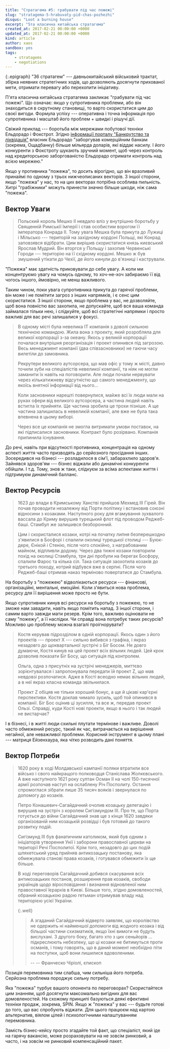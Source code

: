 ```yaml
---
title: "Стратагема #5: грабувати під час пожежі"
slug: "stratagema-5-hrabuvaty-pid-chas-pozhezhi"
disqus: "Loot a burning house"
excerpt: "5та класична китайська стратагема"
created_at: 2017-02-21 00:00:00 +0000
updated_at: 2017-02-21 00:00:00 +0000
kind: article
author: xaos
sandbox: yes
tags:
    - stratagems
    - negotiations
---
```


{:.epigraph}
"36 стратагем" ---  давньокитайський військовий трактат, збірка неявних стратегічних ходів, що дозволяють досягнути прихованої мети, отримати перевагу або перехопити ініціативу.

П'ята класична китайська стратагема закликає "грабувати під час пожежі".  Що означає: якщо у супротивника проблеми, або він знаходиться в скрутному становищі, то варто скористатися цим до своєї вигоди.  Формула успіху --- оперативна і точна інформація про супротивника і масштаб його проблем + швидкі і рішучі дії.

Свіжий приклад --- боротьба між мережами побутової техніки Ельдорадо і Фокстрот.  Згідно [інформації порталу "Банкрутство та ліквідація"](http://bankruptcy-ua.com/news/4646) власник Ельдорадо "заборгував комерційним банкам (зокрема, Ощадбанку) більше мільярда доларів, які віддає насилу. І його конкуренти з Фокстроту шукають зручний момент, щоб через контроль над кредиторською заборгованістю Ельдорадо отримати контроль над всією мережею."

Якщо у противника "пожежа", то досить вірогідно, що він вразливий принаймі по одному з трьох нижчеописаних векторів.  З іншої сторони, якщо "пожежа" у нас, то на цих векторах потрібна особлива пильність.  Хитрі "грабіжники" можуть принести значно більше шкоди, ніж сама "пожежа". 

Вектор Уваги
------------

>Польский король Мешко ІІ невдало вліз у внутрішню боротьбу у Священній Римськії Імперії і став особистим ворогом її імператора Конрада ІІ.  Тому увага Мешка була прикута до Лужиці і Мільсько --- територій на західному кордоні Польщі, які Конрад заповзявся відібрати.  Цим вирішив скористатися князь києвський Ярослав Мудрий.  Він вторгся у Польщу і захопив Червенські Городи --- територію на її східному кордоні.  Мешко ж був змушений утікати до Чехії, де його кинули до в'язниці і кастрували.

"Пожежа" має здатність приковувати до себе увагу.  А коли ми концентруємо увагу на чомусь одному, то хоч-не-хоч забираємо її від чогось іншого, ймовірно, не менш важливого.

Таким чином, поки увага супротивника прикута до гарячої проблеми, він може і не помітити загроз з інших напрямків, і є сенс цим скористатися.  З іншої сторони, якщо проблема у вас, не дозволяйте, щоб вона повністю вас захопила, не допускайте, щоб вся ваша команда займалася тільки нею, і слідкуйте, щоб всі стратегічні напрямки і просто важливі для вас речі залишалися у фокусі.

>В одному місті була невелика IT компанія з доволі сильною технічною командою.  Жила вона з проекту, який розробляла для великої корпорації з-за океану.  Якось у великій корпорації почалася внутрішня реорганізація і проект опинився під загрозою.  Весь менеджмент компанії (два співзасновники) не гаючи часу вилетіли до замовника.
>
>Рекрутери великого аутсорсера, що мав офіс у тому ж місті, давно точили зуби на спеціалістів невеликої компанії, та ніяк не могли заманити їх навіть на поговорити.  Але люди почали нервувати через кількатижневу відсутністю що самого менеджменту, що якоїсь внятної інформації від нього...
>
>Коли засновники нарешті повернулися, майже всі їх люди мали на руках офери від великого аутсорсера, а частина людей навіть встигла їх прийняти.  Ще частина зробила це трохи пізніше.  А ще частина залишилась в невеликій компанії, але вже не була така впевнена в цьому виборі. 
>
>Через все це компанія не змогла витримати умови поставок, на які підписалися засновники.  Контракт було розірвано.  Компанія припинила існування.

До речі, навіть при відсутності противника, концентрація на одному аспекті життя часто призводять до серйозного просідання інших.  Зосередився на бізнесі --- розладилося в сім'ї, забарахлило здоров'я.  Зайнявся здоров'ям --- бізнес віджали або динамічні конкуренти обійшли. І т.д.  Тому, знов ж таки, слідкуєм за всіма аспектами життя і підтримуєм динамічний балланс.

Вектор Ресурсів
---------------

>1623 до влади в Кримському Ханстві прийшов Мехмед III Гірей.  Він почав проводити незалежну від Порти політику і встановив союзні відносини з козаками.  Наступного року для вгамування зухвалого вассала до Криму вирушив турецький флот під проводом Реджеб-баші.  Стамбул же залишився безборонний.
>
>Цим і скористалися козаки, котрі на початку липня безперешкодно з'явилися в Босфорі і спалили околиці турецької столиці --- Буюк-дере, Єнікой і Стенію, після чого спокійно, з награбованим майном, відпливли додому.  Через два тижні козаки повторили похід на околиці Стамбула, три дні пробули на берегах Босфору, спалили Фарос та кілька сіл.  Така ситуація заохотила козаків до третього походу, котрий відбувся вже в серпні.  Після чого Реджеб-баші отримав наказ терміново повертатися до Стамбула.

На боротьбу з "пожежею" відволікаються ресурси --- фінансові, організаційні, ментальні, емоційні.  Коли з'явиться нова проблема, ресурсу для її вирішення може просто не бути.

Якщо супротивник кинув всі ресурси на боротьбу з пожежею, то не зможе нам завадити, навіть якщо помітить напад.  З іншої сторони, і самим варто завжди мати резерв.  Крім того, важливо оцінювати не саму "пожежу", а її наслідки.  Чи справді вона потребує таких ресурсів?  Можливо цю проблему можна взагалі проігнорувати?

>Костя керував підрозділом в одній корпорації.  Якось один з його проектів --- проект Х --- сильно вибився з графіка, і якраз незадовго до щоквартальної зустрічі з Біг Босом.  Не довго думаючи, Костя кинув на цей проект всіх вільних людей.  Цей крок дозволив показати Біг Босу, що ситуація під контролем.
>
>Ольга,  одна з присутніх на зустрічі менеджерів, миттєво зорієнтувалася і запропонувала передати їй проект Z, що мав невдовзі розпочатися.  Адже в Кості всеодно немає вільних людей, а в неї якраз класна команда звільнилася. 
>
>Проект Z обіцяв не тільки хороший бонус, а ще й цікаві кар'єрні перспективи.  Костя доклав чимало зусиль, щоб той опинився в компанії.  Біг Бос оцінив ці зусилля, та все ж, передав проект Ользі.  Справді, куди Кості нові проекти, якщо в нього і так людей не вистарчає?

І в бізнесі, і в житті люди схильні плутати термінове і важливе.  Доволі часто обмежений ресурс, такий як час, витрачається на вирішення негайної, але неважливої проблеми.  Корисний інструмент в цьому плані --- матриця Ейзенхаура, яка чітко розводить дані поняття.

Вектор Потреби
--------------

>1620 року в ході Молдавської кампанії поляки втратили все військо і свого найкращого полководця Станіслава Жолкєвського.  А вже наступного 1621 року султан Осман ІІ на чолі 150-тисячної армії розпочав наступ на ослаблену Річ Посполиту. Остання спромоглася зібрати лише 35 тисяч вояків і звернулася по допомогу до козаків.
>
>Петро Конашевич-Сагайдачний очолив козацьку делегацію і вирушив на зустріч з королем Сигізмундом ІІІ.  Про те, що Порта готується до війни Сагайдачний знав ще з кінця 1620 завдяки організованій ним козацькій розвідці і був готовий до такого розвитку подій.
>
>Сигізмунд ІІІ був фанатичним католиком, який був одним з ініціаторів утворення Унії і заборони православної церкви на території Речі Посполитої.  Крім того, незадовго до цих подій шляхетський уряд прийняв антикозацьку постанову, яка обмежувала станові права козаків, і готувався обмежити їх ще більше.
>
>В ході переговорів Сагайдачний добився скасування всіх антикозацьких постанов, розширення прав козаків, свободи українців щодо віросповідання і визнання відновленої ним правоставної їєрархів в Києві.  Більше того, згідно домовленостей, обраний козацькою радою гетьман отримував владу над територією усієї України.
>
>{:.well}
>>А згаданий Сагайдачний відверто заявляє, що королівство не одержить ні найменшої допомоги від жодного козака і від більшої частини схизматиків, якщо їхні вимоги не будуть вислухані. З другого боку, багато хто з цих сеньйорів ... підкреслюють небезпеку, що ці козаки не битимуться проти османів, і тому говорять, що в даний момент необхідно піти на поступки, щоб вони лишилися вдоволеними.
>>
>>-- -- Франческо Чіріолі, єпископ

Позиція перемовника тим слабша, чим сильніша його потреба.  Серйозна проблема породжує сильну потребу.  

Яка "пожежа" турбує вашого опонента по переговорах?  Скористайтеся цим знанням, щоб досягнути максомально вигідних для вас домовленостей.  На схожому принципі базуються деякі ефективні техніки продаж, зокрема, SPIN.  Якщо ж "пожежа" у вас  --- будьте готові до того, що вас спробують віджати.  Для цього працюєм над картою альтернатив, віялом цілей і психологічними налаштуванням перемовника.

Замість бізнес-кейсу просто згадайте той факт, що спеціаліст, який іде на гарячу вакансію, може розраховувати на не зовсім ринковий, а часто, і на зовсім не ринковий компенсаційний пакет.
